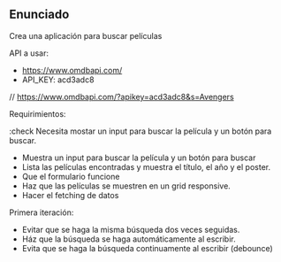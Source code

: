 ## Enunciado

Crea una aplicación para buscar películas

API a usar: 

- https://www.omdbapi.com/
- API_KEY: acd3adc8

// https://www.omdbapi.com/?apikey=acd3adc8&s=Avengers

Requirimientos:

:check Necesita mostar un input para buscar la película y un botón para buscar.
- Muestra un input para buscar la película y  un botón para buscar
- Lista las películas encontradas y muestra el título, el año y el poster.
- Que el formulario funcione
- Haz que las películas se muestren en un grid responsive.
- Hacer el fetching de datos

Primera iteración: 

- Evitar que se haga la misma búsqueda dos veces seguidas. 
- Ház que la búsqueda se haga automáticamente al escribir.
- Evita que se haga la búsqueda continuamente al escribir (debounce)
